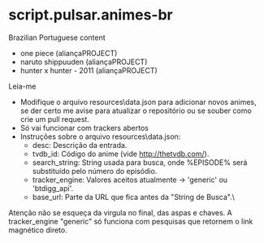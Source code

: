 script.pulsar.animes-br
===========================

Brazilian Portuguese content
- one piece (aliançaPROJECT)
- naruto shippuuden (aliançaPROJECT)
- hunter x hunter - 2011 (aliançaPROJECT)


Leia-me
- Modifique o arquivo resources\data.json para adicionar novos animes, se der certo me avise para atualizar o repositório ou se souber como crie um pull request.
- Só vai funcionar com trackers abertos
- Instruções sobre o arquivo resources\data.json:
  - desc: Descrição da entrada.
  - tvdb_id: Código do anime (vide http://thetvdb.com/).
  - search_string: String usada para busca, onde %EPISODE% será substituído pelo número do episódio.
  - tracker_engine: Valores aceitos atualmente -> 'generic' ou 'btdigg_api'.
  - base_url: Parte da URL que fica antes da "String de Busca".\

Atenção não se esqueça da virgula no final, das aspas e chaves.
A tracker_engine "generic" só funciona com pesquisas que retornem o link magnético direto.
